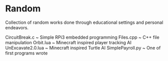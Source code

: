 # Random

Collection of random works done through educational settings and personal endeavors.

CircuitBreak.c ~ Simple RPi3 embedded programming
Files.cpp ~ C++ file manipulation
Orbit.lua ~ Minecraft inspired player tracking AI
UnExcavate2.0.lua ~ Minecraft inspired Turtle AI
SimplePayroll.py ~ One of first programs wrote
